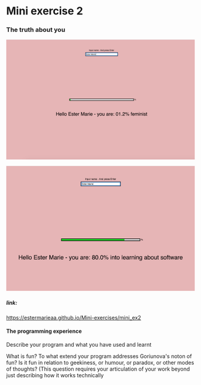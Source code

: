 # Mini exercise 2

### The truth about you 


![alt text](you.png "If you Enter your name and press Enter, a statement about you will show, and a percentage for how much you forfill it shows in the loadingbar.")

![alt text](you2.png "If you Enter your name and press Enter, a statement about you will show, and a percentage for how much you forfill it shows in the loadingbar.")

##### link:
https://estermarieaa.github.io/Mini-exercises/mini_ex2

#### The programming experience

Describe your program and what you have used and learnt

What is fun? To what extend your program addresses Goriunova's noton of fun? Is it fun in relation to geekiness, or humour, or paradox, or other modes of thoughts? (This question requires your articulation of your work beyond just describing how it works technically
 

